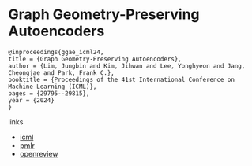 # Graph Geometry-Preserving Autoencoders

```
@inproceedings{ggae_icml24,
title = {Graph Geometry-Preserving Autoencoders},
author = {Lim, Jungbin and Kim, Jihwan and Lee, Yonghyeon and Jang, Cheongjae and Park, Frank C.},
booktitle = {Proceedings of the 41st International Conference on Machine Learning (ICML)},
pages = {29795--29815},
year = {2024}
}
```

links
- [icml](https://icml.cc/Conferences/2024/Schedule?showEvent=33680)
- [pmlr](https://proceedings.mlr.press/v235/lim24a.html)
- [openreview](https://openreview.net/forum?id=acTLXagzqd)
